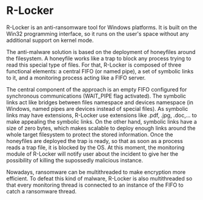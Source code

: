 # R-Locker
R-Locker is an anti-ransomware tool for Windows platforms. It is built on the Win32 programming interface, so it runs on the user's space without any additional support on kernel mode.

The anti-malware solution is based on the deployment of honeyfiles around the filesystem. A honeyfile works like a trap to block any process trying to read this special type of files. For that, R-Locker is composed of three functional elements: a central FIFO (or named pipe), a set of symbolic links to it, and a monitoring process acting like a FIFO server. 

The central component of the approach is an empty FIFO configured for synchronous communications (WAIT_PIPE flag activated). The symbolic links act like bridges between files namespace and devices namespace (in Windows, named pipes are devices instead of special files). As symbolic links may have extensions, R-Locker use extensions like .pdf, .jpg, .doc,... to make appealing the symbolic links. On the other hand, symbolic links have a size of zero bytes, which makes scalable to deploy enough links around the whole target filesystem to protect the stored information. Once the honeyfiles are deployed the trap is ready, so that as soon as a process reads a trap file, it is blocked by the OS. At this moment, the monitoring module of R-Locker will notify user about the incident to give her the possibility of killing the supossedly malicious instance.

Nowadays, ransomware can be multithreaded to make encryption more efficient. To defeat this kind of malware, R-Locker is also multithreaded so that every monitoring thread is connected to an instance of the FIFO to catch a ransomware thread.

